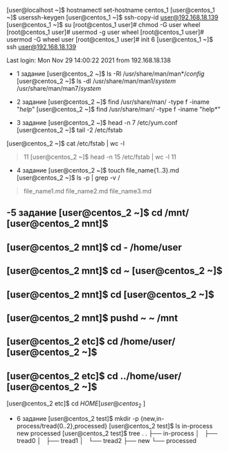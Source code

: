 [user@localhost ~]$ hostnamectl set-hostname centos_1
[user@centos_1 ~]$ userssh-keygen 
[user@centos_1 ~]$ ssh-copy-id user@192.168.18.139
[user@centos_1 ~]$ su
[root@centos_1 user]# chmod -G user wheel
[root@centos_1 user]# usermod -g user wheel
[root@centos_1 user]# usermod -G wheel user
[root@centos_1 user]# init 6
[user@centos_1 ~]$ ssh user@192.168.18.139

Last login: Mon Nov 29 14:00:22 2021 from 192.168.18.138

- 1 задание
[user@centos_2 ~]$ ls -Rl /usr/share/man/man*/*config*  
[user@centos_2 ~]$ ls -dl /usr/share/man/man1/*system* /usr/share/man/man7/*system*

- 2 задание
[user@centos_2 ~]$ find /usr/share/man/ -type f -iname "*help*"
[user@centos_2 ~]$ find /usr/share/man/ -type f -iname "help*"

- 3 задание
[user@centos_2 ~]$ head -n 7 /etc/yum.conf
[user@centos_2 ~]$ tail -2  /etc/fstab

[user@centos_2 ~]$ cat /etc/fstab | wc -l
> 11
[user@centos_2 ~]$ head -n 15 /etc/fstab | wc -l
> 11

- 4 задание
[user@centos_2 ~]$ touch file_name{1..3}.md
[user@centos_2 ~]$ ls -p | grep -v /
> file_name1.md
> file_name2.md
> file_name3.md

-5 задание
[user@centos_2 ~]$ cd /mnt/
[user@centos_2 mnt]$
-------------- 
[user@centos_2 mnt]$ cd -
/home/user
---------------
[user@centos_2 mnt]$ cd ~
[user@centos_2 ~]$
--------------------
[user@centos_2 mnt]$ cd
[user@centos_2 ~]$
--------------
[user@centos_2 mnt]$ pushd ~
~ /mnt
---------------
[user@centos_2 etc]$ cd /home/user/
[user@centos_2 ~]$ 
---------------
[user@centos_2 etc]$ cd ../home/user/
[user@centos_2 ~]$
------------------
[user@centos_2 etc]$ cd $HOME
[user@centos_2 ~]$

- 6 задание
[user@centos_2 test]$ mkdir -p {new,in-process/tread{0..2},processed}
[user@centos_2 test]$ ls
in-process  new  processed
[user@centos_2 test]$ tree .
.
├── in-process
│   ├── tread0
│   ├── tread1
│   └── tread2
├── new
└── processed






